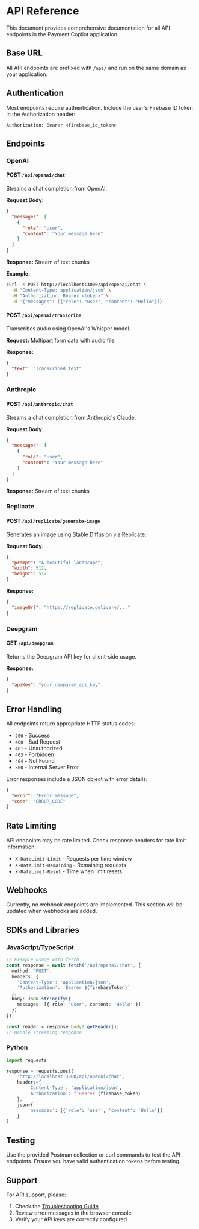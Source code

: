 # API Reference

This document provides comprehensive documentation for all API endpoints in the Payment Copilot application.

## Base URL

All API endpoints are prefixed with `/api/` and run on the same domain as your application.

## Authentication

Most endpoints require authentication. Include the user's Firebase ID token in the Authorization header:

```
Authorization: Bearer <firebase_id_token>
```

## Endpoints

### OpenAI

#### POST `/api/openai/chat`

Streams a chat completion from OpenAI.

**Request Body:**
```json
{
  "messages": [
    {
      "role": "user",
      "content": "Your message here"
    }
  ]
}
```

**Response:** Stream of text chunks

**Example:**
```bash
curl -X POST http://localhost:3000/api/openai/chat \
  -H "Content-Type: application/json" \
  -H "Authorization: Bearer <token>" \
  -d '{"messages": [{"role": "user", "content": "Hello"}]}'
```

#### POST `/api/openai/transcribe`

Transcribes audio using OpenAI's Whisper model.

**Request:** Multipart form data with audio file

**Response:**
```json
{
  "text": "Transcribed text"
}
```

### Anthropic

#### POST `/api/anthropic/chat`

Streams a chat completion from Anthropic's Claude.

**Request Body:**
```json
{
  "messages": [
    {
      "role": "user",
      "content": "Your message here"
    }
  ]
}
```

**Response:** Stream of text chunks

### Replicate

#### POST `/api/replicate/generate-image`

Generates an image using Stable Diffusion via Replicate.

**Request Body:**
```json
{
  "prompt": "A beautiful landscape",
  "width": 512,
  "height": 512
}
```

**Response:**
```json
{
  "imageUrl": "https://replicate.delivery/..."
}
```

### Deepgram

#### GET `/api/deepgram`

Returns the Deepgram API key for client-side usage.

**Response:**
```json
{
  "apiKey": "your_deepgram_api_key"
}
```

## Error Handling

All endpoints return appropriate HTTP status codes:

- `200` - Success
- `400` - Bad Request
- `401` - Unauthorized
- `403` - Forbidden
- `404` - Not Found
- `500` - Internal Server Error

Error responses include a JSON object with error details:

```json
{
  "error": "Error message",
  "code": "ERROR_CODE"
}
```

## Rate Limiting

API endpoints may be rate limited. Check response headers for rate limit information:

- `X-RateLimit-Limit` - Requests per time window
- `X-RateLimit-Remaining` - Remaining requests
- `X-RateLimit-Reset` - Time when limit resets

## Webhooks

Currently, no webhook endpoints are implemented. This section will be updated when webhooks are added.

## SDKs and Libraries

### JavaScript/TypeScript

```typescript
// Example usage with fetch
const response = await fetch('/api/openai/chat', {
  method: 'POST',
  headers: {
    'Content-Type': 'application/json',
    'Authorization': `Bearer ${firebaseToken}`
  },
  body: JSON.stringify({
    messages: [{ role: 'user', content: 'Hello' }]
  })
});

const reader = response.body?.getReader();
// Handle streaming response
```

### Python

```python
import requests

response = requests.post(
    'http://localhost:3000/api/openai/chat',
    headers={
        'Content-Type': 'application/json',
        'Authorization': f'Bearer {firebase_token}'
    },
    json={
        'messages': [{'role': 'user', 'content': 'Hello'}]
    }
)
```

## Testing

Use the provided Postman collection or curl commands to test the API endpoints. Ensure you have valid authentication tokens before testing.

## Support

For API support, please:
1. Check the [Troubleshooting Guide](../getting-started.md#troubleshooting)
2. Review error messages in the browser console
3. Verify your API keys are correctly configured
